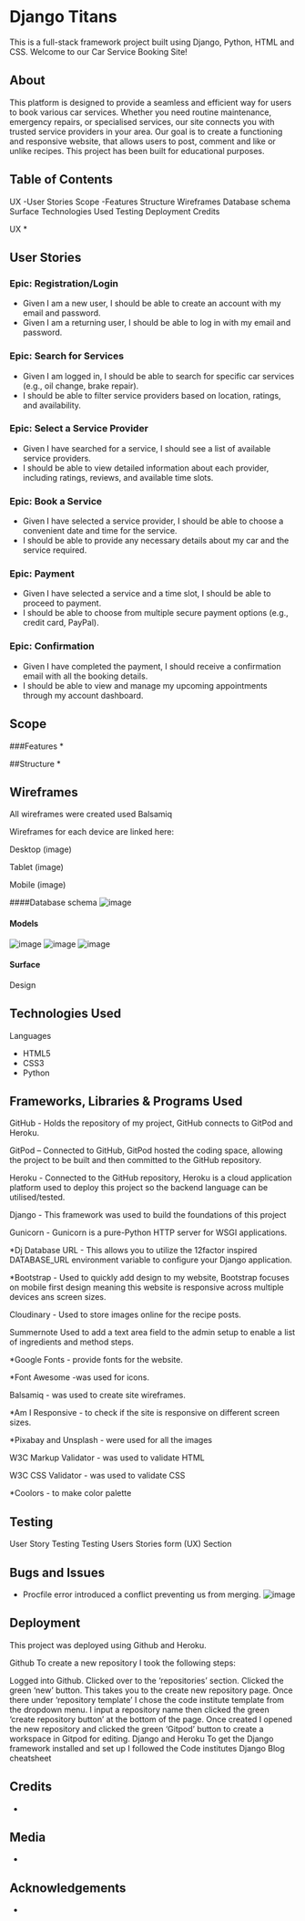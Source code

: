 
# Django Titans

This is a full-stack framework project built using Django, Python, HTML and CSS. Welcome to our Car Service Booking Site! 

## About

This platform is designed to provide a seamless and efficient way for users to book various car services. Whether you need routine maintenance, emergency repairs, or specialised services, our site connects you with trusted service providers in your area. Our goal is to create a functioning and responsive website, that allows users to post, comment and like or unlike recipes. This project has been built for educational purposes.

## Table of Contents
UX
-User Stories
Scope 
-Features
Structure
Wireframes
Database schema
Surface
Technologies Used
Testing
Deployment
Credits

UX
*

## User Stories

### Epic: Registration/Login
- Given I am a new user, I should be able to create an account with my email and password.
- Given I am a returning user, I should be able to log in with my email and password.

### Epic: Search for Services
- Given I am logged in, I should be able to search for specific car services (e.g., oil change, brake repair).
- I should be able to filter service providers based on location, ratings, and availability.

### Epic: Select a Service Provider
- Given I have searched for a service, I should see a list of available service providers.
- I should be able to view detailed information about each provider, including ratings, reviews, and available time slots.

### Epic: Book a Service
- Given I have selected a service provider, I should be able to choose a convenient date and time for the service.
- I should be able to provide any necessary details about my car and the service required.

### Epic: Payment
- Given I have selected a service and a time slot, I should be able to proceed to payment.
- I should be able to choose from multiple secure payment options (e.g., credit card, PayPal).

### Epic: Confirmation
- Given I have completed the payment, I should receive a confirmation email with all the booking details.
- I should be able to view and manage my upcoming appointments through my account dashboard.


## Scope
###Features
*

##Structure
*

## Wireframes
All wireframes were created used Balsamiq

Wireframes for each device are linked here:

Desktop
(image)

Tablet
(image)

Mobile
(image)

####Database schema
![image](https://github.com/yazanelmasri/Django-Titans/assets/165275718/05ea3b75-bf86-4ae3-9582-0bb055b4a08e)



#### Models
![image](https://github.com/yazanelmasri/Django-Titans/assets/165275718/e9a7a5d8-427c-4638-b2cb-3d59da32ad2e)
![image](https://github.com/yazanelmasri/Django-Titans/assets/165275718/67353026-93cc-4e7e-823d-5dba4c4f9ea5)
![image](https://github.com/yazanelmasri/Django-Titans/assets/165275718/e46480d6-ffaf-422d-9b22-90c8392c5ba0)









#### Surface
Design


## Technologies Used
Languages
- HTML5
- CSS3
- Python

## Frameworks, Libraries & Programs Used
GitHub - Holds the repository of my project, GitHub connects to GitPod and Heroku.

GitPod – Connected to GitHub, GitPod hosted the coding space, allowing the project to be built and then committed to the GitHub repository.

Heroku - Connected to the GitHub repository, Heroku is a cloud application platform used to deploy this project so the backend language can be utilised/tested.

Django - This framework was used to build the foundations of this project

Gunicorn - Gunicorn is a pure-Python HTTP server for WSGI applications.

*Dj Database URL - This allows you to utilize the 12factor inspired DATABASE_URL environment variable to configure your Django application.

*Bootstrap - Used to quickly add design to my website, Bootstrap focuses on mobile first design meaning this website is responsive across multiple devices ans screen sizes.

Cloudinary - Used to store images online for the recipe posts.

Summernote Used to add a text area field to the admin setup to enable a list of ingredients and method steps.

*Google Fonts - provide fonts for the website.

*Font Awesome -was used for icons.

Balsamiq - was used to create site wireframes.

*Am I Responsive - to check if the site is responsive on different screen sizes.

*Pixabay and Unsplash - were used for all the images

W3C Markup Validator - was used to validate HTML

W3C CSS Validator - was used to validate CSS

*Coolors - to make color palette

## Testing
User Story Testing
Testing Users Stories form (UX) Section


## Bugs and Issues
- Procfile error introduced a conflict preventing us from merging.
![image](https://github.com/yazanelmasri/Django-Titans/assets/165275718/efafe4c7-d99b-4edb-8b05-db686564495b)


## Deployment
This project was deployed using Github and Heroku.

Github
To create a new repository I took the following steps:

Logged into Github.
Clicked over to the ‘repositories’ section.
Clicked the green ‘new’ button. This takes you to the create new repository page.
Once there under ‘repository template’ I chose the code institute template from the dropdown menu.
I input a repository name then clicked the green ‘create repository button’ at the bottom of the page.
Once created I opened the new repository and clicked the green ‘Gitpod’ button to create a workspace in Gitpod for editing.
Django and Heroku
To get the Django framework installed and set up I followed the Code institutes Django Blog cheatsheet

## Credits
*

## Media
*

## Acknowledgements
*
